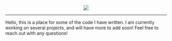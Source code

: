 
<p align="center">
  <a href="https://skillicons.dev">
    <img src="https://skillicons.dev/icons?i=java,cs,js,ts,react,node.js,html,css,mongodb,postgres,dotnet,spring,docker,git"" />
  </a>
</p>
        
        
-------------------------------------------------------------------------------------------------------------------------                                                                                            
        
Hello, this is a place for some of the code I have written. I am currently working on several projects, and will 
have more to add soon! Feel free to reach out with any questions! 
        

                                                                








        

                                     
                          
           
